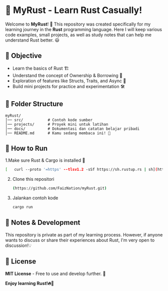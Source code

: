 # 🦀 MyRust - Learn Rust Casually!

Welcome to **MyRust**! 🚀
This repository was created specifically for my learning journey in the **Rust** programming language. Here I will keep various code examples, small projects, as well as study notes that can help me understand Rust better. 😃

## 🎯 Objective

- Learn the basics of Rust 🏗️
- Understand the concept of Ownership & Borrowing 🔄
- Exploration of features like Structs, Traits, and Async 🌟
- Build mini projects for practice and experimentation 🛠️

## 📂 Folder Structure

```
myRust/
│── src/           # Contoh kode sumber
│── projects/      # Proyek mini untuk latihan
│── docs/          # Dokumentasi dan catatan belajar pribadi
│── README.md      # Kamu sedang membaca ini! 👀
```

## 🚀 How to Run

1.Make sure Rust & Cargo is installed 🦀
   ```sh
[   curl --proto '=https' --tlsv1.2 -sSf https://sh.rustup.rs | sh](https://rustup.rs/)
   ```
2. Clone this repositori
   ```sh
   (https://github.com/FaizNation/myRust.git)
   ```
3. Jalankan contoh kode
   ```sh
   cargo run
   ```

## 🤝 Notes & Development

This repository is private as part of my learning process. However, if anyone wants to discuss or share their experiences about Rust, I'm very open to discussion!💡

## 📜 License

**MIT License** - Free to use and develop further. 🚀

**Enjoy learning Rust!🔥🦀**

